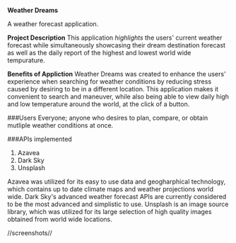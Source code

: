 
**Weather Dreams**

A weather forecast application.


**Project Description**
This application _highlights_ the users' current weather forecast while simultaneously showcasing their dream destination forecast as well as the daily report of the highest and lowest world wide tempurature. 

**Benefits of Appliction**
Weather Dreams was created to enhance the users' experience when searching for weather conditions by reducing stress caused by desiring to be in a different location. This application makes it convenient to search and maneuver, while also being able to view daily high and low temperature around the world, at the click of a button. 

###Users
Everyone; anyone who desires to plan, compare, or obtain mutliple weather conditions at once. 

###APIs implemented
1. Azavea
2. Dark Sky
3. Unsplash

Azavea was utilized for its easy to use data and geogharphical technology, which contains up to date climate maps and weather projections world wide. Dark Sky's advanced weather forecast APIs are currently considered to be the most advanced and simplistic to use. Unsplash is an image source library, which was utilized for its large selection of high quality images obtained from world wide locations.


//screenshots//





